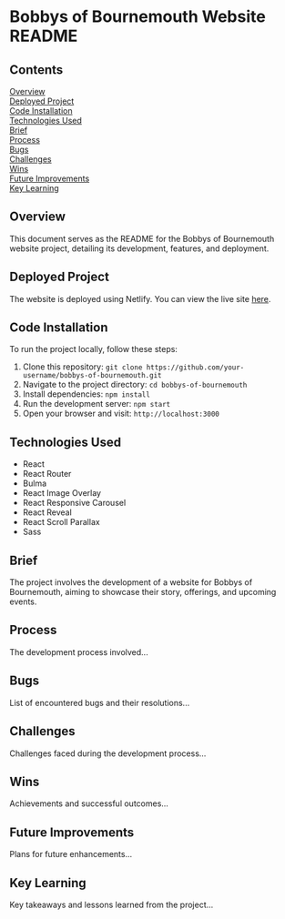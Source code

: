 # Bobbys of Bournemouth Website README

## Contents
[Overview](#overview)<br/>
[Deployed Project](#deployed-project)<br/>
[Code Installation](#code-installation)<br/>
[Technologies Used](#technologies-used)<br/>
[Brief](#brief)<br/>
[Process](#process)<br/>
[Bugs](#bugs)<br/>
[Challenges](#challenges)<br/>
[Wins](#wins)<br/>
[Future Improvements](#future-improvements)<br/>
[Key Learning](#key-learning)<br/>

## Overview
This document serves as the README for the Bobbys of Bournemouth website project, detailing its development, features, and deployment.

## Deployed Project
The website is deployed using Netlify. You can view the live site [here]([https://example.com](https://epic-bartik-51a389.netlify.app/)).

## Code Installation
To run the project locally, follow these steps:
1. Clone this repository: `git clone https://github.com/your-username/bobbys-of-bournemouth.git`
2. Navigate to the project directory: `cd bobbys-of-bournemouth`
3. Install dependencies: `npm install`
4. Run the development server: `npm start`
5. Open your browser and visit: `http://localhost:3000`

## Technologies Used
- React
- React Router
- Bulma
- React Image Overlay
- React Responsive Carousel
- React Reveal
- React Scroll Parallax
- Sass

## Brief
The project involves the development of a website for Bobbys of Bournemouth, aiming to showcase their story, offerings, and upcoming events.

## Process
The development process involved...

## Bugs
List of encountered bugs and their resolutions...

## Challenges
Challenges faced during the development process...

## Wins
Achievements and successful outcomes...

## Future Improvements
Plans for future enhancements...

## Key Learning
Key takeaways and lessons learned from the project...
